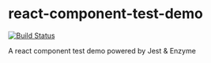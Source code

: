 # react-component-test-demo

[![Build Status](https://travis-ci.org/JohannLai/blog.svg?branch=master)](https://travis-ci.org/JohannLai/blog)

A react component test demo powered by Jest &amp; Enzyme
